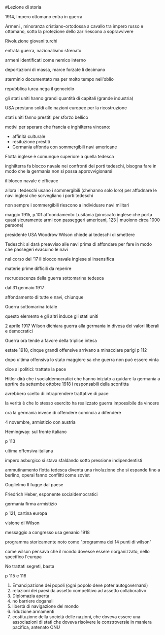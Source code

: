 #Lezione di storia

1914, Impero ottomano entra in guerra

Armeni , minoranza cristiano-ortodossa a cavallo tra impero russo e ottomano, sotto la protezione dello zar riescono a sopravvivere


Rivoluzione giovani turchi

entrata guerra, nazionalismo sfrenato

armeni identificati come nemico interno

deportazioni di massa, marce forzate li decimano


sterminio documentato ma per molto tempo nell'oblio

repubblica turca nega il genocidio

gli stati uniti hanno grandi quantità di capitali  (grande industria)


USA prestano soldi alle nazioni europee per la ricostruzione

stati uniti fanno prestiti per sforzo bellico

motivi per sperare che francia e inghilterra vincano:
* affinità culturale
* resituzione prestiti
* Germania affonda con sommergibili navi americane

Flotta inglese è comunque superiore a quella tedesca

inghilterra fa blocco navale nei confronti dei porti tedeschi, bisogna fare in modo che la germania non si possa approvvigionarsi

il blocco navale è efficace

allora i tedeschi usano i sommergibili (chehanno solo loro) per affodnare le navi inglesi che sorvegliano i porti tedeschi

non sempre i sommergibili riescono a individuare navi militari

maggio 1915, p.101 affoondamento Lusitania (piroscafo inglese che porta quasi sicuramente armi con passeggeri americani, 123 | muoiono circa 1000 persone)

presidente USA Woodrow Wilson chiede ai tedeschi di smettere

Tedeschi: si darà preavviso alle navi prima di affondare per fare in modo che passegeri evacuino le navi


nel corso del '17 il blocco navale inglese si insensifica

materie prime difficili da reperire

recrudescenza della guerra sottomarina tedesca

dal 31 gennaio 1917

affondamento di tutte e navi, chiunque 

Guerra sottomarina totale

questo elemento e gli altri induce gli stati uniti

2 aprile 1917 Wilson dichiara guerra alla germania in divesa dei valori liberali e democratici

Guerra ora tende a favore della triplice intesa


estate 1918, cinque grandi offensive arrivano a minacciare parigi p 112

dopo ultima offensiva lo stato maggiore sa che guerra non può essere vinta


dice ai politici: trattate la pace

Hitler dirà che i socialdemocratici che hanno iniziato a guidare la germania a aprtire da settembe ottobre 1918 i responsabili della sconfitta

avrebbero scelto di intraprendere trattative di pace

la verità è che lo stesso esercito ha realizzato guerra impossibile da vincere


ora la germania invece di offendere comincia a difendere

4 novembre, armistizio con austria

Hemingway: sul fronte italiano


p 113

ultima offensiva italiana

impero asburgico si stava sfaldando sotto pressione indipendentisti


ammutinamento flotta tedesca diventa una rivoluzione che si espande fino a berlino, operai fanno conflitti come soviet

Guglielmo II fugge dal paese

Friedrich Heber, esponente socialdemocratici

germania firma armistizio

p 121, cartina europa

visione di Wilson

messaggio a congresso usa genanio 1918

programma storicamente noto come "programma dei 14 punti di wilson"

come wilson pensava che il mondo dovesse essere riorganizzato, nello specifico l'europa

No trattati segreti, basta


p 115 e 116

1. Emancipazione dei popoli (ogni popolo deve poter autogovernarsi)
2. relazioni dei paesi da assetto competitivo ad assetto collaborativo
3. Diplomazia aperta
4. no barriere doganali
5. libertà di navigazione del mondo
6. riduzione armamenti
7. costituzione della società delle nazioni, che doveva essere una associazioni di stati che doveva risolvere le constroversie in maniera pacifica, antenato ONU
<!--stackedit_data:
eyJoaXN0b3J5IjpbMjE0NTk2Mjg0MCwtNTIzMDUyNzIxLC0xOD
czOTMwMDc1XX0=
-->